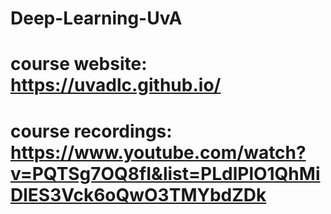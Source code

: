# Deep-Learning-UvA
# course website: https://uvadlc.github.io/
# course recordings: https://www.youtube.com/watch?v=PQTSg7OQ8fI&list=PLdlPlO1QhMiDlES3Vck6oQwO3TMYbdZDk
